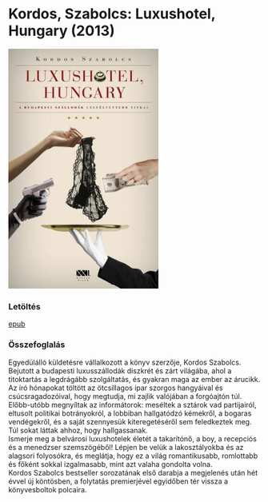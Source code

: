# <a name="id_159">Kordos, Szabolcs: Luxushotel, Hungary (2013)</a>
<img src="https://github.com/BercziSandor/calibre_lib/raw/main/Kordos%2C%20Szabolcs/Luxushotel%2C%20Hungary%20%28159%29/cover.jpg" alt="cover" width="300"/>

### Letöltés
[epub](https://github.com/BercziSandor/calibre_lib/raw/main/Kordos%2C%20Szabolcs/Luxushotel%2C%20Hungary%20%28159%29/Luxushotel%2C%20Hungary%20-%20Kordos%2C%20Szabolcs.epub)

### Összefoglalás
<div>
<p>Egyedülálló ​küldetésre vállalkozott a könyv szerzője, Kordos Szabolcs.<br>Bejutott a budapesti luxusszállodák diszkrét és zárt világába, ahol a titoktartás a legdrágább szolgáltatás, és gyakran maga az ember az árucikk. Az író hónapokat töltött az ötcsillagos ipar szorgos hangyáival és csúcsragadozóival, hogy megtudja, mi zajlik valójában a forgóajtón túl. Előbb-utóbb megnyíltak az informátorok: meséltek a sztárok vad partijairól, eltusolt politikai botrányokról, a lobbiban hallgatódzó kémekről, a bogaras vendégekről, és a saját szennyesük kiteregetéséről sem feledkeztek meg. Túl sokat láttak ahhoz, hogy hallgassanak.<br>Ismerje meg a belvárosi luxushotelek életét a takarítónő, a boy, a recepciós és a menedzser szemszögéből! Lépjen be velük a lakosztályokba és az alagsori folyosókra, és meglátja, hogy ez a világ romantikusabb, romlottabb és főként sokkal izgalmasabb, mint azt valaha gondolta volna.<br>Kordos Szabolcs bestseller sorozatának első darabja a megjelenés után hét évvel új köntösben, a folytatás premierjével egyidőben tér vissza a könyvesboltok polcaira.</p></div>

